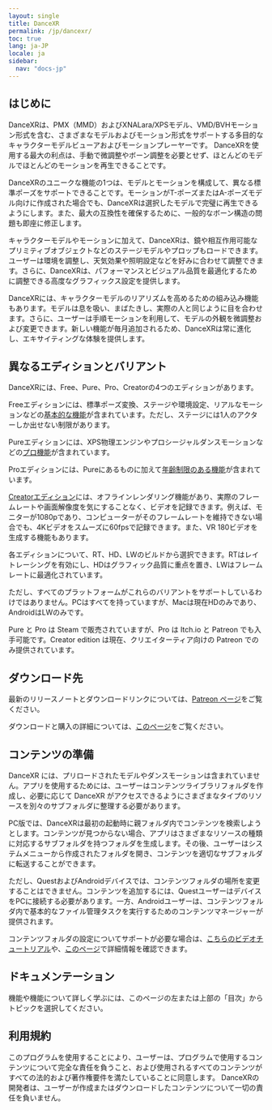 ```yaml
---
layout: single
title: DanceXR
permalink: /jp/dancexr/
toc: true
lang: ja-JP
locale: ja
sidebar:
  nav: "docs-jp"
---
```


## はじめに

DanceXRは、PMX（MMD）およびXNALara/XPSモデル、VMD/BVHモーション形式を含む、さまざまなモデルおよびモーション形式をサポートする多目的なキャラクターモデルビューアおよびモーションプレーヤーです。 DanceXRを使用する最大の利点は、手動で微調整やボーン調整を必要とせず、ほとんどのモデルでほとんどのモーションを再生できることです。

DanceXRのユニークな機能の1つは、モデルとモーションを構成して、異なる標準ポーズをサポートできることです。モーションがT-ポーズまたはA-ポーズモデル向けに作成された場合でも、DanceXRは選択したモデルで完璧に再生できるようにします。また、最大の互換性を確保するために、一般的なボーン構造の問題も即座に修正します。

キャラクターモデルやモーションに加えて、DanceXRは、鏡や相互作用可能なプリミティブオブジェクトなどのステージモデルやプロップもロードできます。ユーザーは環境を調整し、天気効果や照明設定などを好みに合わせて調整できます。さらに、DanceXRは、パフォーマンスとビジュアル品質を最適化するために調整できる高度なグラフィックス設定を提供します。

DanceXRには、キャラクターモデルのリアリズムを高めるための組み込み機能もあります。モデルは息を吸い、まばたきし、実際の人と同じように目を合わせます。さらに、ユーザーは手順モーションを利用して、モデルの外観を微調整および変更できます。新しい機能が毎月追加されるため、DanceXRは常に進化し、エキサイティングな体験を提供します。

## 異なるエディションとバリアント

DanceXRには、Free、Pure、Pro、Creatorの4つのエディションがあります。

Freeエディションには、標準ポーズ変換、ステージや環境設定、リアルなモーションなどの[基本的な機能](dancexr/basic_features.md)が含まれています。ただし、ステージには1人のアクターしか出せない制限があります。

Pureエディションには、XPS物理エンジンやプロシージャルダンスモーションなどの[プロ機能](dancexr/pro_features.md)が含まれています。

Proエディションには、Pureにあるものに加えて[年齢制限のある機能](dancexr/adult_features.md)が含まれています。

[Creatorエディション](dancexr/creator.md)には、オフラインレンダリング機能があり、実際のフレームレートや画面解像度を気にすることなく、ビデオを記録できます。例えば、モニターが1080pであり、コンピューターがそのフレームレートを維持できない場合でも、4Kビデオをスムーズに60fpsで記録できます。また、VR 180ビデオを生成する機能もあります。

各エディションについて、RT、HD、LWのビルドから選択できます。RTはレイトレーシングを有効にし、HDはグラフィック品質に重点を置き、LWはフレームレートに最適化されています。

ただし、すべてのプラットフォームがこれらのバリアントをサポートしているわけではありません。PCはすべてを持っていますが、Macは現在HDのみであり、AndroidはLWのみです。

Pure と Pro は Steam で販売されていますが、Pro は Itch.io と Patreon でも入手可能です。Creator edition は現在、クリエイターティア向けの Patreon でのみ提供されています。

## ダウンロード先

最新のリリースノートとダウンロードリンクについては、[Patreon ページ](https://www.patreon.com/dvvr)をご覧ください。

ダウンロードと購入の詳細については、[このページ](dancexr/download.md)をご覧ください。

## コンテンツの準備

DanceXR には、プリロードされたモデルやダンスモーションは含まれていません。アプリを使用するためには、ユーザーはコンテンツライブラリフォルダを作成し、必要に応じて DanceXR がアクセスできるようにさまざまなタイプのリソースを別々のサブフォルダに整理する必要があります。

PC版では、DanceXRは最初の起動時に親フォルダ内でコンテンツを検索しようとします。コンテンツが見つからない場合、アプリはさまざまなリソースの種類に対応するサブフォルダを持つフォルダを生成します。その後、ユーザーはシステムメニューから作成されたフォルダを開き、コンテンツを適切なサブフォルダに転送することができます。

ただし、QuestおよびAndroidデバイスでは、コンテンツフォルダの場所を変更することはできません。コンテンツを追加するには、QuestユーザーはデバイスをPCに接続する必要があります。一方、Androidユーザーは、コンテンツフォルダ内で基本的なファイル管理タスクを実行するためのコンテンツマネージャーが提供されます。

コンテンツフォルダの設定についてサポートが必要な場合は、[こちらのビデオチュートリアル](https://www.youtube.com/watch?v=kjzxGEd8SqM&list=PLiOnKm2t3bhLV3HcABEs0xjqgrYcmDQcr&index=3)や、[このページ](dancexr/preparecontent.md)で詳細情報を確認できます。


## ドキュメンテーション

機能や機能について詳しく学ぶには、このページの左または上部の「目次」からトピックを選択してください。


## 利用規約

このプログラムを使用することにより、ユーザーは、プログラムで使用するコンテンツについて完全な責任を負うこと、および使用されるすべてのコンテンツがすべての法的および著作権要件を満たしていることに同意します。 DanceXRの開発者は、ユーザーが作成またはダウンロードしたコンテンツについて一切の責任を負いません。